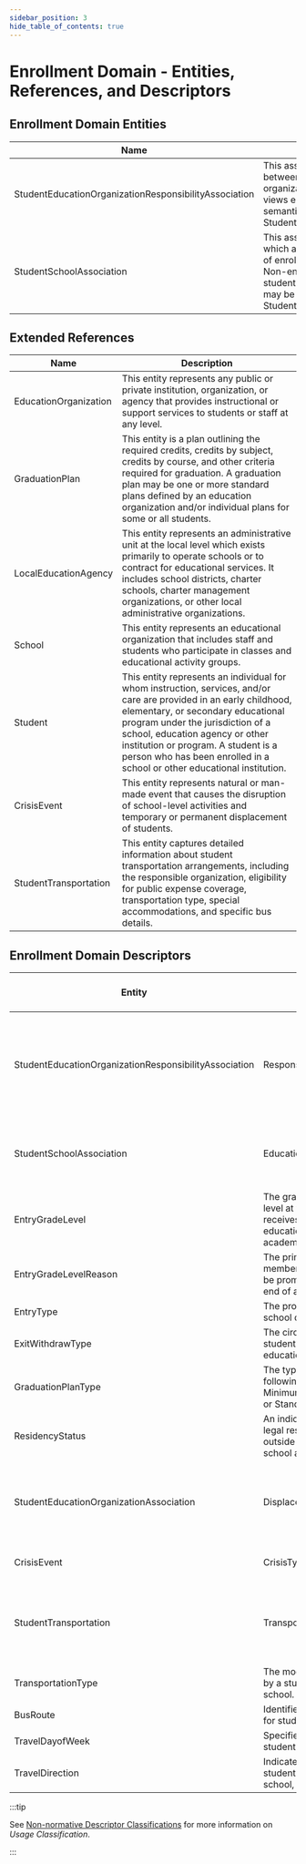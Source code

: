 ```yaml
---
sidebar_position: 3
hide_table_of_contents: true
---
```


# Enrollment Domain - Entities, References, and Descriptors

## Enrollment Domain Entities

| Name | Description |
| --- | --- |
| StudentEducationOrganizationResponsibilityAssociation | This association indicates any relationship between a student and an education organization other than how the state views enrollment. Enrollment relationship semantics are covered by StudentSchoolAssociation. |
| StudentSchoolAssociation | This association represents the School in which a student is enrolled. The semantics of enrollment may differ slightly by state. Non-enrollment relationships between a student and an education organization may be described using the StudentEducationOrganizationAssociation. |

## Extended References

| Name | Description |
| --- | --- |
| EducationOrganization | This entity represents any public or private institution, organization, or agency that provides instructional or support services to students or staff at any level. |
| GraduationPlan | This entity is a plan outlining the required credits, credits by subject, credits by course, and other criteria required for graduation. A graduation plan may be one or more standard plans defined by an education organization and/or individual plans for some or all students. |
| LocalEducationAgency | This entity represents an administrative unit at the local level which exists primarily to operate schools or to contract for educational services. It includes school districts, charter schools, charter management organizations, or other local administrative organizations. |
| School | This entity represents an educational organization that includes staff and students who participate in classes and educational activity groups. |
| Student | This entity represents an individual for whom instruction, services, and/or care are provided in an early childhood, elementary, or secondary educational program under the jurisdiction of a school, education agency or other institution or program. A student is a person who has been enrolled in a school or other educational institution. |
| CrisisEvent | This entity represents natural or man-made event that causes the disruption of school-level activities and temporary or permanent displacement of students. |
| StudentTransportation | This entity captures detailed information about student transportation arrangements, including the responsible organization, eligibility for public expense coverage, transportation type, special accommodations, and specific bus details. |

## Enrollment Domain Descriptors

| Entity | Name | Description | Usage Classification | EDFacts Mapping | Commonly Used | Commonly State-Defined |
| --- | --- | --- | --- | --- | --- | --- |
| StudentEducationOrganizationResponsibilityAssociation | Responsibility | Indications of an education organization's responsibility for a student, such as accountability, attendance, funding, etc. | Local |     | Yes |     |
| StudentSchoolAssociation | EducationPlan | The type of education plan(s) the student is following, if appropriate. | Local |     | Yes |     |
| EntryGradeLevel | The grade level or primary instructional level at which a student enters and receives services in a school or an educational institution during a given academic session. | Orthodox | Yes | Yes |     |
| EntryGradeLevelReason | The primary reason as to why a staff member determined that a student should be promoted or not (or be demoted) at the end of a given school term. | Local |     |     |     |
| EntryType | The process by which a student enters a school during a given academic session. | Local |     | Yes |     |
| ExitWithdrawType | The circumstances under which the student exited from membership in an educational institution. | Local |     | Yes |     |
| GraduationPlanType | The type of academic plan the student is following for graduation: for example, Minimum, Recommended, Distinguished, or Standard. | Local |     |     |     |
| ResidencyStatus | An indication of the location of a persons legal residence relative to (within or outside of) the boundaries of the public school attended and its administrative unit. | Local |     | Yes |     |
| StudentEducationOrganizationAssociation | DisplacedStudentStatus | Indicates whether a student has been displaced as a result of a crisis event. | Orthodox |     |     | Yes |
| CrisisEvent | CrisisType | The type or category of crisis. | Standard |     | Yes | Yes |
| StudentTransportation | TransportationPublicExpenseEligibilityType | The primary type of eligibility for transporting a student at public expense. | Standard |     |     | Yes |
| TransportationType | The mode or type of transportation utilized by a student to commute to and from school. | Flexible |     | Yes |     |
| BusRoute | Identifies the specific route taken by a bus for student transportation. | Local |     |     | Yes |
| TravelDayofWeek | Specifies the day(s) of the week on which student transportation occurs. | Flexible |     |     |     |
| TravelDirection | Indicates the direction of travel for the student transportation route (e.g., to school, from school). | Local |     | Yes |     |

:::tip

See [Non-normative Descriptor
Classifications](/reference/data-exchange/technical-articles/non-normative-descriptor-classifications)
for more information on _Usage Classification_.

:::
